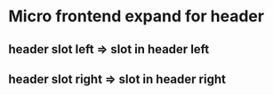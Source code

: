 #  Micro frontend expand for header

## header slot left => slot in header left

## header slot right => slot in header right

